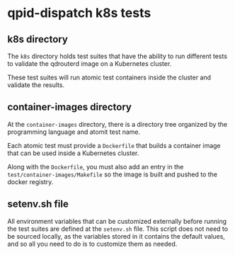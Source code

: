 # qpid-dispatch k8s tests


## k8s directory

The `k8s` directory holds test suites that have the ability
to run different tests to validate the qdrouterd image on
a Kubernetes cluster.

These test suites will run atomic test containers inside the
cluster and validate the results.

## container-images directory

At the `container-images` directory, there is a directory tree
organized by the programming language and atomit test name.

Each atomic test must provide a `Dockerfile` that builds a container
image that can be used inside a Kubernetes cluster.

Along with the `Dockerfile`, you must also add an entry in the
`test/container-images/Makefile` so the image is built and pushed
to the docker registry.

## setenv.sh file

All environment variables that can be customized externally before
running the test suites are defined at the `setenv.sh` file. This
script does not need to be sourced locally, as the variables stored
in it contains the default values, and so all you need to do is to
customize them as needed.
